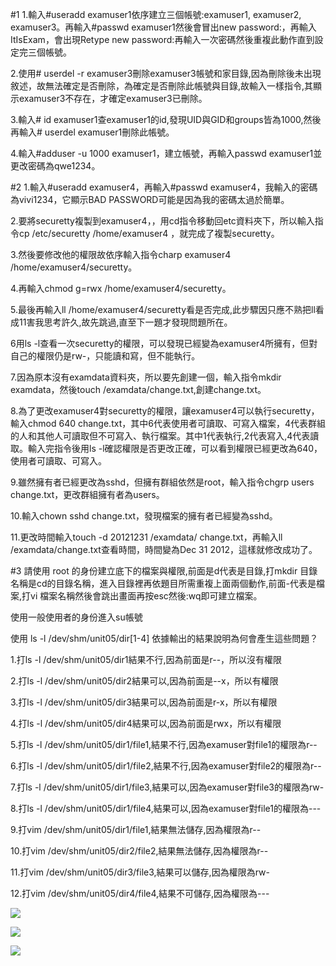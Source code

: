 #1
1.輸入#useradd examuser1依序建立三個帳號:examuser1, examuser2, examuser3。再輸入#passwd examuser1然後會冒出new password:，再輸入ItIsExam，會出現Retype new password:再輸入一次密碼然後重複此動作直到設定完三個帳號。

2.使用# userdel -r examuser3刪除examuser3帳號和家目錄,因為刪除後未出現敘述，故無法確定是否刪除，為確定是否刪除此帳號與目錄,故輸入一樣指令,其顯示examuser3不存在，才確定examuser3已刪除。

3.輸入# id examuser1查examuser1的id,發現UID與GID和groups皆為1000,然後再輸入# userdel examuser1刪除此帳號。

4.輸入#adduser -u 1000 examuser1，建立帳號，再輸入passwd examuser1並更改密碼為qwe1234。

#2
1.輸入#useradd examuser4，再輸入#passwd examuser4，我輸入的密碼為vivi1234，它顯示BAD PASSWORD可能是因為我的密碼太過於簡單。

2.要將securetty複製到examuser4，，用cd指令移動回etc資料夾下，所以輸入指令cp /etc/securetty /home/examuser4 ，就完成了複製securetty。

3.然後要修改他的權限故依序輸入指令charp examuser4 /home/examuser4/securetty。

4.再輸入chmod g=rwx /home/examuser4/securetty。

5.最後再輸入ll /home/examuser4/securetty看是否完成,此步驟因只應不熟把ll看成11害我思考許久,故先跳過,直至下一題才發現問題所在。

6用ls -l查看一次securetty的權限，可以發現已經變為examuser4所擁有，但對自己的權限仍是rw-，只能讀和寫，但不能執行。

7.因為原本沒有examdata資料夾，所以要先創建一個，輸入指令mkdir examdata，然後touch /examdata/change.txt,創建change.txt。

8.為了更改examuser4對securetty的權限，讓examuser4可以執行securetty，輸入chmod 640 change.txt，其中6代表使用者可讀取、可寫入檔案，4代表群組的人和其他人可讀取但不可寫入、執行檔案。其中1代表執行,2代表寫入,4代表讀取。輸入完指令後用ls -l確認權限是否更改正確，可以看到權限已經更改為640，使用者可讀取、可寫入。

9.雖然擁有者已經更改為sshd，但擁有群組依然是root，輸入指令chgrp users change.txt，更改群組擁有者為users。

10.輸入chown sshd change.txt，發現檔案的擁有者已經變為sshd。

11.更改時間輸入touch -d 20121231 /examdata/ change.txt，再輸入ll /examdata/change.txt查看時間，時間變為Dec 31 2012，這樣就修改成功了。

#3
請使用 root 的身份建立底下的檔案與權限,前面是d代表是目錄,打mkdir 目錄名稱是cd的目錄名稱，進入目錄裡再依題目所需重複上面兩個動作,前面-代表是檔案,打vi 檔案名稱然後會跳出畫面再按esc然後:wq即可建立檔案。

使用一般使用者的身份進入su帳號

使用 ls -l /dev/shm/unit05/dir[1-4] 依據輸出的結果說明為何會產生這些問題？

1.打ls -l /dev/shm/unit05/dir1結果不行,因為前面是r--，所以沒有權限

2.打ls -l /dev/shm/unit05/dir2結果可以,因為前面是--x，所以有權限

3.打ls -l /dev/shm/unit05/dir3結果可以,因為前面是r-x，所以有權限

4.打ls -l /dev/shm/unit05/dir4結果可以,因為前面是rwx，所以有權限

5.打ls -l /dev/shm/unit05/dir1/file1,結果不行,因為examuser對file1的權限為r--

6.打ls -l /dev/shm/unit05/dir1/file2,結果不行,因為examuser對file2的權限為r--

7.打ls -l /dev/shm/unit05/dir1/file3,結果可以,因為examuser對file3的權限為rw-

8.打ls -l /dev/shm/unit05/dir1/file4,結果可以,因為examuser對file1的權限為---

9.打vim /dev/shm/unit05/dir1/file1,結果無法儲存,因為權限為r--

10.打vim /dev/shm/unit05/dir2/file2,結果無法儲存,因為權限為r--

11.打vim /dev/shm/unit05/dir3/file3,結果可以儲存,因為權限為rw-

12.打vim /dev/shm/unit05/dir4/file4,結果不可儲存,因為權限為---


![](https://ppt.cc/f4feQx@.png)

![](https://ppt.cc/fdt59x@.png)

![](https://ppt.cc/f2xnYx@.png)




